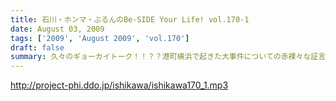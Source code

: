 ```yaml
---
title: 石川・ホンマ・ぶるんのBe-SIDE Your Life! vol.170-1
date: August 03, 2009
tags: ['2009', 'August 2009', 'vol.170']
draft: false
summary: 久々のギョーカイトーク！！？？港町横浜で起きた大事件についての赤裸々な証言がここに・・・NAMAE
---
```


http://project-phi.ddo.jp/ishikawa/ishikawa170_1.mp3
